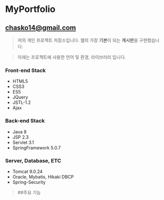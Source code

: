 # MyPortfolio


## chasko14@gmail.com
> 저의 개인 프로젝트 저장소입니다.
> 웹의 가장 **기본**이 되는 **게시판**을 구현했습니다.

> 아래는 프로젝트에 사용한 언어 및 환경, 라이브러리 입니다.
### Front-end Stack
<ul>
  <li>HTML5</li>
  <li>CSS3</li>
  <li>ES5</li>
  <li>JQuery</li>
  <li>JSTL-1.2</li>
  <li>Ajax</li>
</ul>  


### Back-end Stack
<ul>
  <li>Java 8</li>
  <li>JSP 2.3</li>
  <li>Servlet 3.1</li>
  <li>SpringFramework 5.0.7</li>
</ul>


### Server, Database, ETC
<ul>
  <li>Tomcat 9.0.24</li>
  <li>Oracle, Mybatis, Hikaki DBCP</li>
  <li>Spring-Security</li>
</ul>

>##주요 기능
